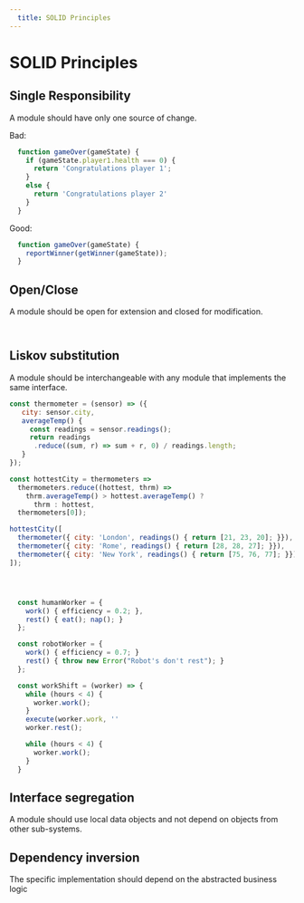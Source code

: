 ```yaml
---
  title: SOLID Principles
---
```


# SOLID Principles

## Single Responsibility

A module should have only one source of change.

Bad:
```javascript
  function gameOver(gameState) {
    if (gameState.player1.health === 0) {
      return 'Congratulations player 1';
    }
    else {
      return 'Congratulations player 2'
    }
  }
```

Good:
```javascript
  function gameOver(gameState) {
    reportWinner(getWinner(gameState));
  }
```

## Open/Close

A module should be open for extension and closed for modification.

```


```

## Liskov substitution

A module should be interchangeable with any module that implements the same interface.

```javascript
const thermometer = (sensor) => ({
   city: sensor.city,
   averageTemp() {
     const readings = sensor.readings();
     return readings
      .reduce((sum, r) => sum + r, 0) / readings.length;
   }
});

const hottestCity = thermometers =>
  thermometers.reduce((hottest, thrm) =>
    thrm.averageTemp() > hottest.averageTemp() ?
      thrm : hottest,
  thermometers[0]);

hottestCity([
  thermometer({ city: 'London', readings() { return [21, 23, 20]; }}),
  thermometer({ city: 'Rome', readings() { return [28, 28, 27]; }}),
  thermometer({ city: 'New York', readings() { return [75, 76, 77]; }})
]);
```

#### &nbsp;

```javascript
  const humanWorker = {
    work() { efficiency = 0.2; },
    rest() { eat(); nap(); }
  };

  const robotWorker = {
    work() { efficiency = 0.7; }
    rest() { throw new Error("Robot's don't rest"); }
  };

  const workShift = (worker) => {
    while (hours < 4) {
      worker.work();
    }
    execute(worker.work, ''
    worker.rest();

    while (hours < 4) {
      worker.work();
    }
  }
```

## Interface segregation

A module should use local data objects and not depend on objects from other sub-systems.

## Dependency inversion

The specific implementation should depend on the abstracted business logic
